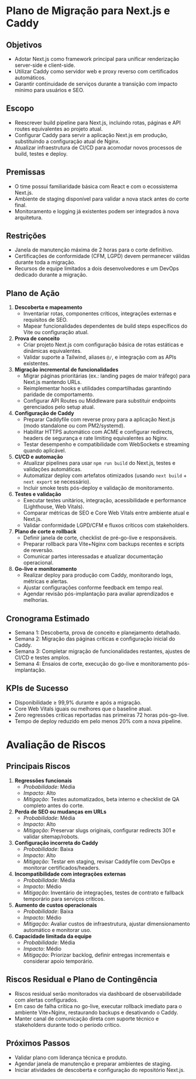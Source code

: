# Plano de Migração para Next.js e Caddy

## Objetivos
- Adotar Next.js como framework principal para unificar renderização server-side e client-side.
- Utilizar Caddy como servidor web e proxy reverso com certificados automáticos.
- Garantir continuidade de serviços durante a transição com impacto mínimo para usuários e SEO.

## Escopo
- Reescrever build pipeline para Next.js, incluindo rotas, páginas e API routes equivalentes ao projeto atual.
- Configurar Caddy para servir a aplicação Next.js em produção, substituindo a configuração atual de Nginx.
- Atualizar infraestrutura de CI/CD para acomodar novos processos de build, testes e deploy.

## Premissas
- O time possui familiaridade básica com React e com o ecossistema Next.js.
- Ambiente de staging disponível para validar a nova stack antes do corte final.
- Monitoramento e logging já existentes podem ser integrados à nova arquitetura.

## Restrições
- Janela de manutenção máxima de 2 horas para o corte definitivo.
- Certificações de conformidade (CFM, LGPD) devem permanecer válidas durante toda a migração.
- Recursos de equipe limitados a dois desenvolvedores e um DevOps dedicado durante a migração.

## Plano de Ação
1. **Descoberta e mapeamento**
   - Inventariar rotas, componentes críticos, integrações externas e requisitos de SEO.
   - Mapear funcionalidades dependentes de build steps específicos do Vite ou configuração atual.
2. **Prova de conceito**
   - Criar projeto Next.js com configuração básica de rotas estáticas e dinâmicas equivalentes.
   - Validar suporte a Tailwind, aliases `@/`, e integração com as APIs existentes.
3. **Migração incremental de funcionalidades**
   - Migrar páginas prioritárias (ex.: landing pages de maior tráfego) para Next.js mantendo URLs.
   - Reimplementar hooks e utilidades compartilhadas garantindo paridade de comportamento.
   - Configurar API Routes ou Middleware para substituir endpoints gerenciados pelo setup atual.
4. **Configuração de Caddy**
   - Preparar Caddyfile com reverse proxy para a aplicação Next.js (modo standalone ou com PM2/systemd).
   - Habilitar HTTPS automático com ACME e configurar redirects, headers de segurança e rate limiting equivalentes ao Nginx.
   - Testar desempenho e compatibilidade com WebSockets e streaming quando aplicável.
5. **CI/CD e automação**
   - Atualizar pipelines para usar `npm run build` do Next.js, testes e validações automáticas.
   - Automatizar deploy com artefatos otimizados (usando `next build` + `next export` se necessário).
   - Incluir smoke tests pós-deploy e validação de monitoramento.
6. **Testes e validação**
   - Executar testes unitários, integração, acessibilidade e performance (Lighthouse, Web Vitals).
   - Comparar métricas de SEO e Core Web Vitals entre ambiente atual e Next.js.
   - Validar conformidade LGPD/CFM e fluxos críticos com stakeholders.
7. **Plano de corte e rollback**
   - Definir janela de corte, checklist de pré-go-live e responsáveis.
   - Preparar rollback para Vite+Nginx com backups recentes e scripts de reversão.
   - Comunicar partes interessadas e atualizar documentação operacional.
8. **Go-live e monitoramento**
   - Realizar deploy para produção com Caddy, monitorando logs, métricas e alertas.
   - Ajustar configurações conforme feedback em tempo real.
   - Agendar revisão pós-implantação para avaliar aprendizados e melhorias.

## Cronograma Estimado
- Semana 1: Descoberta, prova de conceito e planejamento detalhado.
- Semana 2: Migração das páginas críticas e configuração inicial do Caddy.
- Semana 3: Completar migração de funcionalidades restantes, ajustes de CI/CD e testes amplos.
- Semana 4: Ensaios de corte, execução do go-live e monitoramento pós-implantação.

## KPIs de Sucesso
- Disponibilidade ≥ 99,9% durante e após a migração.
- Core Web Vitals iguais ou melhores que o baseline atual.
- Zero regressões críticas reportadas nas primeiras 72 horas pós-go-live.
- Tempo de deploy reduzido em pelo menos 20% com a nova pipeline.

# Avaliação de Riscos

## Principais Riscos
1. **Regressões funcionais**
   - *Probabilidade*: Média
   - *Impacto*: Alto
   - *Mitigação*: Testes automatizados, beta interno e checklist de QA completo antes do corte.
2. **Perda de SEO ou mudanças em URLs**
   - *Probabilidade*: Média
   - *Impacto*: Alto
   - *Mitigação*: Preservar slugs originais, configurar redirects 301 e validar sitemap/robots.
3. **Configuração incorreta do Caddy**
   - *Probabilidade*: Baixa
   - *Impacto*: Alto
   - *Mitigação*: Testar em staging, revisar Caddyfile com DevOps e monitorar certificados/headers.
4. **Incompatibilidade com integrações externas**
   - *Probabilidade*: Média
   - *Impacto*: Médio
   - *Mitigação*: Inventário de integrações, testes de contrato e fallback temporário para serviços críticos.
5. **Aumento de custos operacionais**
   - *Probabilidade*: Baixa
   - *Impacto*: Médio
   - *Mitigação*: Avaliar custos de infraestrutura, ajustar dimensionamento automático e monitorar uso.
6. **Capacidade limitada da equipe**
   - *Probabilidade*: Média
   - *Impacto*: Médio
   - *Mitigação*: Priorizar backlog, definir entregas incrementais e considerar apoio temporário.

## Riscos Residual e Plano de Contingência
- Riscos residual serão monitorados via dashboard de observabilidade com alertas configurados.
- Em caso de falha crítica no go-live, executar rollback imediato para o ambiente Vite+Nginx, restaurando backups e desativando o Caddy.
- Manter canal de comunicação direta com suporte técnico e stakeholders durante todo o período crítico.

## Próximos Passos
- Validar plano com liderança técnica e produto.
- Agendar janela de manutenção e preparar ambientes de staging.
- Iniciar atividades de descoberta e configuração do repositório Next.js.
